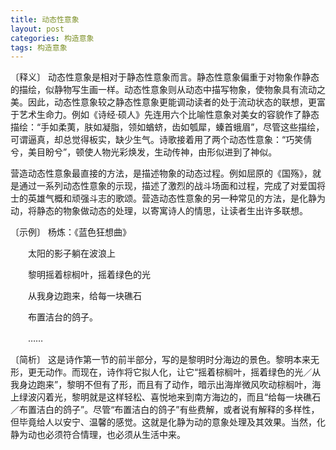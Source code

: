 ```yaml
---
title: 动态性意象
layout: post
categories: 构造意象
tags: 构造意象
---
```


〔释义〕 动态性意象是相对于静态性意象而言。静态性意象偏重于对物象作静态的描绘，似静物写生画一样。动态性意象则从动态中描写物象，使物象具有流动之美。因此，动态性意象较之静态性意象更能调动读者的处于流动状态的联想，更富于艺术生命力。例如《诗经·硕人》先连用六个比喻性意象对美女的容貌作了静态描绘：“手如柔荑，肤如凝脂，领如蝤蛴，齿如瓠犀，螓首蛾眉”，尽管这些描绘，可谓逼真，却总觉得板实，缺少生气。诗歌接着用了两个动态性意象：“巧笑倩兮，美目盼兮”，顿使人物光彩焕发，生动传神，由形似进到了神似。

营造动态性意象最直接的方法，是描述物象的动态过程。例如屈原的《国殇》，就是通过一系列动态性意象的示现，描述了激烈的战斗场面和过程，完成了对爱国将士的英雄气概和顽强斗志的歌颂。营造动态性意象的另一种常见的方法，是化静为动，将静态的物象做动态的处理，以寄寓诗人的情思，让读者生出许多联想。

〔示例〕 杨炼：《蓝色狂想曲》

　　太阳的影子躺在波浪上

　　黎明摇着棕榈叶，摇着绿色的光

　　从我身边跑来，给每一块礁石

　　布置洁台的鸽子。

　　……

〔简析〕 这是诗作第一节的前半部分，写的是黎明时分海边的景色。黎明本来无形，更无动作。而现在，诗作将它拟人化，让它“摇着棕榈叶，摇着绿色的光／从我身边跑来”，黎明不但有了形，而且有了动作，暗示出海岸微风吹动棕榈叶，海上绿波闪着光，黎明就是这样轻松、喜悦地来到南方海边的，而且“给每一块礁石／布置洁白的鸽子”。尽管“布置洁白的鸽子”有些费解，或者说有解释的多样性，但毕竟给人以安宁、温馨的感觉。这就是化静为动的意象处理及其效果。当然，化静为动也必须符合情理，也必须从生活中来。 
